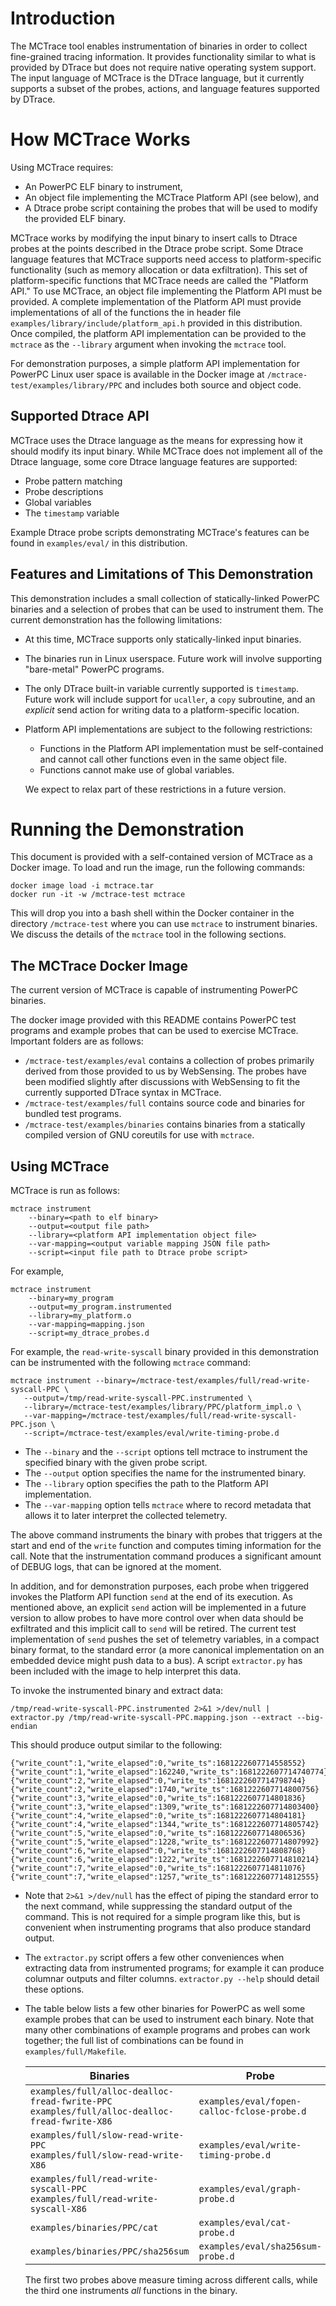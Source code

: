 Introduction
============

The MCTrace tool enables instrumentation of binaries in order to
collect fine-grained tracing information. It provides functionality
similar to what is provided by DTrace but does not require native
operating system support. The input language of MCTrace is the DTrace
language, but it currently supports a subset of the probes, actions,
and language features supported by DTrace.

How MCTrace Works
=================

Using MCTrace requires:

* An PowerPC ELF binary to instrument,
* An object file implementing the MCTrace Platform API (see below), and
* A Dtrace probe script containing the probes that will be used to
  modify the provided ELF binary.

MCTrace works by modifying the input binary to insert calls to Dtrace
probes at the points described in the Dtrace probe script. Some Dtrace
language features that MCTrace supports need access to platform-specific
functionality (such as memory allocation or data exfiltration). This
set of platform-specific functions that MCTrace needs are called the
"Platform API." To use MCTrace, an object file implementing the Platform
API must be provided. A complete implementation of the Platform API
must provide implementations of all of the functions the in header file
`examples/library/include/platform_api.h` provided in this distribution.
Once compiled, the platform API implementation can be provided to the
`mctrace` as the `--library` argument when invoking the `mctrace` tool.

For demonstration purposes, a simple platform API implementation
for PowerPC Linux user space is available in the Docker image at
`/mctrace-test/examples/library/PPC` and includes both source and object
code.

Supported Dtrace API
--------------------

MCTrace uses the Dtrace language as the means for expressing how it
should modify its input binary. While MCTrace does not implement all of
the Dtrace language, some core Dtrace language features are supported:

* Probe pattern matching
* Probe descriptions
* Global variables
* The `timestamp` variable

Example Dtrace probe scripts demonstrating MCTrace's features can be
found in `examples/eval/` in this distribution.

Features and Limitations of This Demonstration
----------------------------------------------

This demonstration includes a small collection of statically-linked
PowerPC binaries and a selection of probes that can be used to
instrument them. The current demonstration has the following
limitations:

 - At this time, MCTrace supports only statically-linked input binaries.
 - The binaries run in Linux userspace. Future work will involve
   supporting "bare-metal" PowerPC programs.
 - The only DTrace built-in variable currently supported is `timestamp`.
   Future work will include support for `ucaller`, a `copy` subroutine,
   and an *explicit* send action for writing data to a platform-specific
   location.
 - Platform API implementations are subject to the following
   restrictions:
   - Functions in the Platform API implementation must be self-contained
     and cannot call other functions even in the same object file.
   - Functions cannot make use of global variables.

   We expect to relax part of these restrictions in a future version.

Running the Demonstration
=========================

This document is provided with a self-contained version of MCTrace as a
Docker image. To load and run the image, run the following commands:

```
docker image load -i mctrace.tar
docker run -it -w /mctrace-test mctrace
```

This will drop you into a bash shell within the Docker container in the
directory `/mctrace-test` where you can use `mctrace` to instrument
binaries. We discuss the details of the `mctrace` tool in the following
sections.

The MCTrace Docker Image
------------------------

The current version of MCTrace is capable of instrumenting PowerPC
binaries.

The docker image provided with this README contains PowerPC test
programs and example probes that can be used to exercise MCTrace.
Important folders are as follows:

 * `/mctrace-test/examples/eval` contains a collection of probes
   primarily derived from those provided to us by WebSensing. The probes
   have been modified slightly after discussions with WebSensing to fit
   the currently supported DTrace syntax in MCTrace.
 * `/mctrace-test/examples/full` contains source code and binaries for
   bundled test programs.
 * `/mctrace-test/examples/binaries` contains binaries from a statically
   compiled version of GNU coreutils for use with `mctrace`.

Using MCTrace
-------------

MCTrace is run as follows:

```
mctrace instrument
    --binary=<path to elf binary>
    --output=<output file path>
    --library=<platform API implementation object file>
    --var-mapping=<output variable mapping JSON file path>
    --script=<input file path to Dtrace probe script>
```

For example,

```
mctrace instrument
    --binary=my_program
    --output=my_program.instrumented
    --library=my_platform.o
    --var-mapping=mapping.json
    --script=my_dtrace_probes.d
```

For example, the `read-write-syscall` binary provided in this
demonstration can be instrumented with the following `mctrace` command:

```
mctrace instrument --binary=/mctrace-test/examples/full/read-write-syscall-PPC \
   --output=/tmp/read-write-syscall-PPC.instrumented \
   --library=/mctrace-test/examples/library/PPC/platform_impl.o \
   --var-mapping=/mctrace-test/examples/full/read-write-syscall-PPC.json \
   --script=/mctrace-test/examples/eval/write-timing-probe.d
```

- The `--binary` and the `--script` options tell mctrace to instrument
  the specified binary with the given probe script.
- The `--output` option specifies the name for the instrumented binary.
- The `--library` option specifies the path to the Platform API
  implementation.
- The `--var-mapping` option tells `mctrace` where to record metadata
  that allows it to later interpret the collected telemetry.

The above command instruments the binary with probes that triggers
at the start and end of the `write` function and computes timing
information for the call. Note that the instrumentation command produces
a significant amount of DEBUG logs, that can be ignored at the moment.

In addition, and for demonstration purposes, each probe when triggered
invokes the Platform API function `send` at the end of its execution.
As mentioned above, an explicit `send` action will be implemented in
a future version to allow probes to have more control over when data
should be exfiltrated and this implicit call to `send` will be retired.
The current test implementation of `send` pushes the set of telemetry
variables, in a compact binary format, to the standard error (a more
canonical implementation on an embedded device might push data to a
bus). A script `extractor.py` has been included with the image to help
interpret this data.

To invoke the instrumented binary and extract data:

    /tmp/read-write-syscall-PPC.instrumented 2>&1 >/dev/null | extractor.py /tmp/read-write-syscall-PPC.mapping.json --extract --big-endian

This should produce output similar to the following:

    {"write_count":1,"write_elapsed":0,"write_ts":1681222607714558552}
    {"write_count":1,"write_elapsed":162240,"write_ts":1681222607714740774}
    {"write_count":2,"write_elapsed":0,"write_ts":1681222607714798744}
    {"write_count":2,"write_elapsed":1740,"write_ts":1681222607714800756}
    {"write_count":3,"write_elapsed":0,"write_ts":1681222607714801836}
    {"write_count":3,"write_elapsed":1309,"write_ts":1681222607714803400}
    {"write_count":4,"write_elapsed":0,"write_ts":1681222607714804181}
    {"write_count":4,"write_elapsed":1344,"write_ts":1681222607714805742}
    {"write_count":5,"write_elapsed":0,"write_ts":1681222607714806536}
    {"write_count":5,"write_elapsed":1228,"write_ts":1681222607714807992}
    {"write_count":6,"write_elapsed":0,"write_ts":1681222607714808768}
    {"write_count":6,"write_elapsed":1222,"write_ts":1681222607714810214}
    {"write_count":7,"write_elapsed":0,"write_ts":1681222607714811076}
    {"write_count":7,"write_elapsed":1257,"write_ts":1681222607714812555}

- Note that `2>&1 >/dev/null` has the effect of piping the standard
  error to the next command, while suppressing the standard output of
  the command. This is not required for a simple program like this, but
  is convenient when instrumenting programs that also produce standard
  output.

- The `extractor.py` script offers a few other conveniences when
  extracting data from instrumented programs; for example it can produce
  columnar outputs and filter columns. `extractor.py --help` should
  detail these options.

- The table below lists a few other binaries for PowerPC as well some
  example probes that can be used to instrument each binary. Note
  that many other combinations of example programs and probes can
  work together; the full list of combinations can be found in
  `examples/full/Makefile`.

    | Binaries                                                                                           | Probe                                       |
    | ---------------------------------------------------------------------------------------------------| ------------------------------------------- |
    | `examples/full/alloc-dealloc-fread-fwrite-PPC` <br> `examples/full/alloc-dealloc-fread-fwrite-X86` | `examples/eval/fopen-calloc-fclose-probe.d` |
    | `examples/full/slow-read-write-PPC` <br> `examples/full/slow-read-write-X86`                       | `examples/eval/write-timing-probe.d`        |
    | `examples/full/read-write-syscall-PPC` <br> `examples/full/read-write-syscall-X86`                 | `examples/eval/graph-probe.d`               |
    | `examples/binaries/PPC/cat`                                                                        | `examples/eval/cat-probe.d`                 |
    | `examples/binaries/PPC/sha256sum`                                                                  | `examples/eval/sha256sum-probe.d`           |

  The first two probes above measure timing across different calls,
  while the third one instruments *all* functions in the binary.
